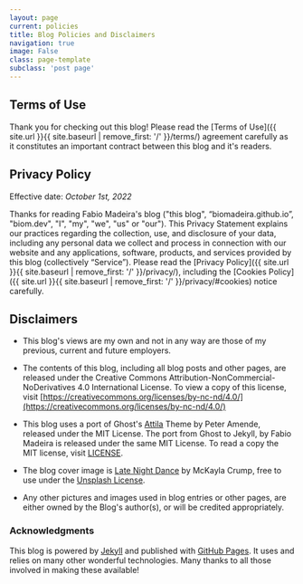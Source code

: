 ```yaml
---
layout: page
current: policies
title: Blog Policies and Disclaimers
navigation: true
image: False
class: page-template
subclass: 'post page'
---
```


## Terms of Use

Thank you for checking out this blog! Please read the [Terms of Use]({{ site.url }}{{ site.baseurl | remove_first: '/' }}/terms/) agreement carefully as it 
constitutes an important contract between this blog and it's readers.

## Privacy Policy

Effective date: *October 1st, 2022*

Thanks for reading Fabio Madeira's blog ("this blog", “biomadeira.github.io”,
"biom.dev", "I", "my", "we", "us" or "our"). 
This Privacy Statement explains our practices regarding the collection, use, and disclosure 
of your data, including any personal data we collect and 
process in connection with our website and any applications, software, products, and services
provided by this blog (collectively “Service”). Please read the [Privacy Policy]({{ site.url }}{{ site.baseurl | remove_first: '/' }}/privacy/), 
including the [Cookies Policy]({{ site.url }}{{ site.baseurl | remove_first: '/' }}/privacy/#cookies) notice carefully.

## Disclaimers

- This blog's views are my own and not in any way are those of my previous, 
current and future employers.

- The contents of this blog, including all blog posts and other pages, are released under the 
Creative Commons Attribution-NonCommercial-NoDerivatives 4.0 International License. 
To view a copy of this license, visit
[https://creativecommons.org/licenses/by-nc-nd/4.0/](https://creativecommons.org/licenses/by-nc-nd/4.0/)

- This blog uses a port of Ghost's [Attila](https://github.com/zutrinken/attila) Theme by Peter Amende, 
released under the MIT License. The port from Ghost to Jekyll, by Fabio Madeira is released under
the same MIT License. To read a copy the MIT license, visit [LICENSE](/LICENSE/).

- The blog cover image is [Late Night Dance](https://unsplash.com/photos/3OR-XFzKSBo) by McKayla Crump, 
free to use under the [Unsplash License](https://unsplash.com/license).

- Any other pictures and images used in blog entries or other pages, are either owned by the Blog's author(s), or will be 
credited appropriately.

### Acknowledgments

This blog is powered by [Jekyll](https://jekyllrb.com/) and published with [GitHub Pages](https://pages.github.com/). 
It uses and relies on many other wonderful technologies. Many thanks to all those involved in making these available! 
